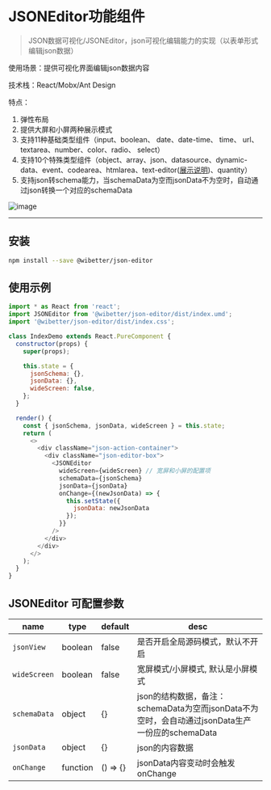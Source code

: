 # JSONEditor功能组件

> JSON数据可视化/JSONEditor，json可视化编辑能力的实现（以表单形式编辑json数据）

使用场景：提供可视化界面编辑json数据内容

技术栈：React/Mobx/Ant Design

特点：
1. 弹性布局
2. 提供大屏和小屏两种展示模式
3. 支持11种基础类型组件（input、boolean、 date、date-time、 time、 url、 textarea、number、color、radio、 select）
4. 支持10个特殊类型组件（object、array、json、datasource、dynamic-data、event、codearea、htmlarea、text-editor([展示说明](https://github.com/wibetter/json-editor/blob/master/docs/Text-Editor.md))、quantity）
5. 支持json转schema能力，当schemaData为空而jsonData不为空时，自动通过json转换一个对应的schemaData

![image](https://user-images.githubusercontent.com/11958920/104156633-7eedc680-5424-11eb-9972-2e8613bd5460.png)

***

## 安装

```bash
npm install --save @wibetter/json-editor
```


## 使用示例

```js
import * as React from 'react';
import JSONEditor from '@wibetter/json-editor/dist/index.umd';
import '@wibetter/json-editor/dist/index.css';

class IndexDemo extends React.PureComponent {
  constructor(props) {
    super(props);

    this.state = {
      jsonSchema: {},
      jsonData: {},
      wideScreen: false,
    };
  }

  render() {
    const { jsonSchema, jsonData, wideScreen } = this.state;
    return (
      <>
        <div className="json-action-container">
          <div className="json-editor-box">
            <JSONEditor
              wideScreen={wideScreen} // 宽屏和小屏的配置项
              schemaData={jsonSchema}
              jsonData={jsonData}
              onChange={(newJsonData) => {
                this.setState({
                  jsonData: newJsonData
                });
              }}
            />
          </div>
        </div>
      </>
    );
  }
}
```

## JSONEditor 可配置参数

| name         | type     | default | desc                            |
| ------------ | -------- | ------- | ------------------------------- |
| `jsonView`   | boolean  | false   | 是否开启全局源码模式，默认不开启      |
| `wideScreen` | boolean  | false   | 宽屏模式/小屏模式, 默认是小屏模式     |
| `schemaData` | object   | {}      | json的结构数据，备注：schemaData为空而jsonData不为空时，会自动通过jsonData生产一份应的schemaData                    |
| `jsonData`   | object   | {}      | json的内容数据                    |
| `onChange`   | function | () => {}    | jsonData内容变动时会触发onChange   |
